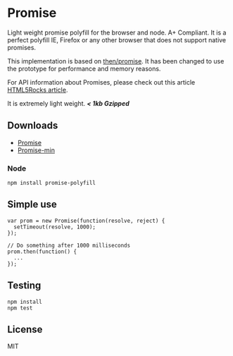 Promise
=============

Light weight promise polyfill for the browser and node. A+ Compliant. It is a perfect polyfill IE, Firefox or any other browser that does not support native promises.


This implementation is based on [then/promise](https://github.com/then/promise). It has been changed to use the prototype for performance and memory reasons.

For API information about Promises, please check out this article [HTML5Rocks article](http://www.html5rocks.com/en/tutorials/es6/promises/).

It is extremely light weight. ***< 1kb Gzipped***

## Downloads

- [Promise](https://raw.github.com/taylorhakes/promise-polyfill/master/Promise.js)
- [Promise-min](https://raw.github.com/taylorhakes/promise-polyfill/master/Promise.min.js)

### Node
```
npm install promise-polyfill
```

## Simple use
```
var prom = new Promise(function(resolve, reject) {
  setTimeout(resolve, 1000);
});

// Do something after 1000 milliseconds
prom.then(function() {
  ...
});
```

## Testing
```
npm install
npm test
```

## License
MIT
